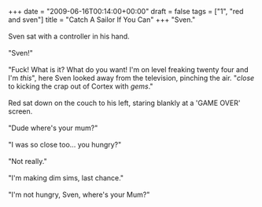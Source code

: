 +++
date = "2009-06-16T00:14:00+00:00"
draft = false
tags = ["1", "red and sven"]
title = "Catch A Sailor If You Can"
+++
"Sven."<br/><br/>Sven sat with a controller in his hand.<br/><br/>"Sven!"<br/><br/>"Fuck! What is it? What do you want! I'm on level freaking twenty four and I'm <em>this</em>", here Sven looked away from the television, pinching the air. "<em>close</em> to kicking the crap out of Cortex with <em>gems</em>."<br/><br/>Red sat down on the couch to his left, staring blankly at a 'GAME OVER' screen.<br/><br/>"Dude where's your mum?"<br/><br/>"I was so close too... you hungry?"<br/><br/>"Not really."<br/><br/>"I'm making dim sims, last chance."<br/><br/>"I'm not hungry, Sven, where's your Mum?"<div class="blogger-post-footer"><img width='1' height='1' src='https://blogger.googleusercontent.com/tracker/5693059957647979680-1580610874373530755?l=cosmiccowbell.blogspot.com' alt='' /></div>